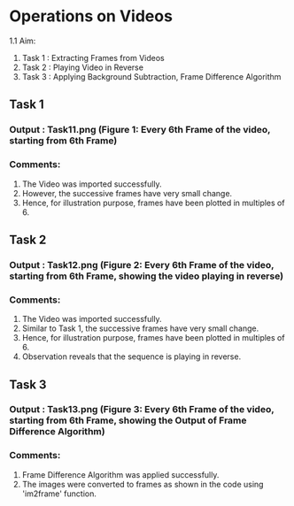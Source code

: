 # Operations on Videos

1.1 Aim:
1. Task 1 : Extracting Frames from Videos
2. Task 2 : Playing Video in Reverse
3. Task 3 : Applying Background Subtraction, Frame Difference Algorithm

## Task 1

### Output : Task11.png (Figure 1: Every 6th Frame of the video, starting from 6th Frame)

### Comments:
1. The Video was imported successfully.
2. However, the successive frames have very small change.
3. Hence, for illustration purpose, frames have been plotted in multiples of 6.

## Task 2

### Output : Task12.png (Figure 2: Every 6th Frame of the video, starting from 6th Frame, showing the video playing in reverse)

### Comments:
1. The Video was imported successfully.
2. Similar to Task 1, the successive frames have very small change.
3. Hence, for illustration purpose, frames have been plotted in multiples of 6.
4. Observation reveals that the sequence is playing in reverse.

## Task 3

### Output : Task13.png (Figure 3: Every 6th Frame of the video, starting from 6th Frame, showing the Output of Frame Difference Algorithm)

### Comments:
1. Frame Difference Algorithm was applied successfully.
2. The images were converted to frames as shown in the code using 'im2frame'
function.
